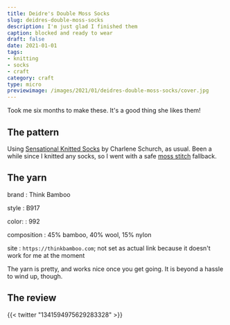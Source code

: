 ```yaml
---
title: Deidre's Double Moss Socks
slug: deidres-double-moss-socks
description: I'm just glad I finished them
caption: blocked and ready to wear
draft: false
date: 2021-01-01
tags:
- knitting
- socks
- craft
category: craft
type: micro
previewimage: /images/2021/01/deidres-double-moss-socks/cover.jpg
---
```

[Sensational Knitted Socks]: https://www.goodreads.com/book/show/399836.Sensational_Knitted_Socks
[moss stitch]: https://www.gathered.how/knitting-and-crochet/knitting/moss-stitch/

Took me six months to make these.
It's a good thing she likes them!

## The pattern

Using [Sensational Knitted Socks][] by Charlene Schurch, as usual.
Been a while since I knitted any socks, so I went with a safe [moss stitch][] fallback.

## The yarn

brand
: Think Bamboo

style
: B917

color:
: 992

composition
: 45% bamboo, 40% wool, 15% nylon

site
: `https://thinkbamboo.com`;
  not set as actual link because it doesn't work for me at the moment

The yarn is pretty, and works nice once you get going.
It is beyond a hassle to wind up, though.

## The review

{{< twitter "1341594975629283328" >}}